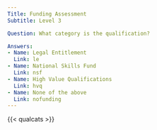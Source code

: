 ```yaml
---
Title: Funding Assessment
Subtitle: Level 3

Question: What category is the qualification?

Answers:
- Name: Legal Entitlement
  Link: le
- Name: National Skills Fund
  Link: nsf
- Name: High Value Qualifications
  Link: hvq
- Name: None of the above
  Link: nofunding
---
```


{{< qualcats >}}


